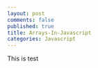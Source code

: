 ```yaml
---
layout: post
comments: false
published: true
title: Arrays-In-Javascript
categories: Javascript
---
```

This is test
